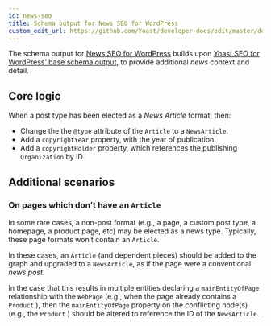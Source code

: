 ```yaml
---
id: news-seo
title: Schema output for News SEO for WordPress
custom_edit_url: https://github.com/Yoast/developer-docs/edit/master/docs/features/schema/plugins/news-seo.md
---
```

The schema output for [News SEO for WordPress](https://yoast.com/wordpress/plugins/news-seo/) builds upon  [Yoast SEO for WordPress’ base schema output](yoast-seo.md), to provide additional *news* context and detail.

## Core logic
When a post type has been elected as a *News Article* format, then:

* Change the the `@type` attribute of the `Article` to a `NewsArticle`.
* Add a `copyrightYear` property, with the year of publication.
* Add a `copyrightHolder` property, which references the publishing `Organization` by ID.

## Additional scenarios
### On pages which don’t have an `Article`
In some rare cases, a non-post format (e.g., a page, a custom post type, a homepage, a product page, etc) may be elected as a news type. Typically, these page formats won’t contain an `Article`.

In these cases, an `Article` (and dependent pieces) should be added to the graph and upgraded to a `NewsArticle`, as if the page were a conventional *news post*.

In the case that this results in multiple entities declaring a `mainEntityOfPage` relationship with the `WebPage` (e.g., when the page already contains a `Product` ), then the `mainEntityOfPage` property on the conflicting node(s) (e.g., the `Product` ) should be altered to reference the ID of the `NewsArticle`. 
